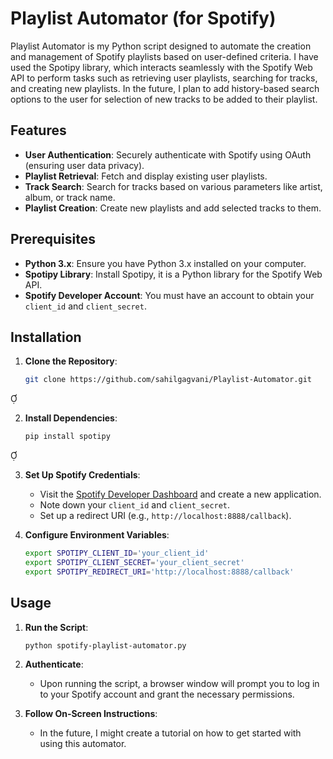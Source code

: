 # Playlist Automator (for Spotify)

Playlist Automator is my Python script designed to automate the creation and management of Spotify playlists based on user-defined criteria. I have used the Spotipy library, which interacts seamlessly with the Spotify Web API to perform tasks such as retrieving user playlists, searching for tracks, and creating new playlists. In the future, I plan to add history-based search options to the user for selection of new tracks to be added to their playlist.

## Features

- **User Authentication**: Securely authenticate with Spotify using OAuth (ensuring user data privacy).
- **Playlist Retrieval**: Fetch and display existing user playlists.
- **Track Search**: Search for tracks based on various parameters like artist, album, or track name.
- **Playlist Creation**: Create new playlists and add selected tracks to them.

## Prerequisites

- **Python 3.x**: Ensure you have Python 3.x installed on your computer.
- **Spotipy Library**: Install Spotipy, it is a Python library for the Spotify Web API.
- **Spotify Developer Account**: You must have an account to obtain your `client_id` and `client_secret`.

## Installation

1. **Clone the Repository**:
   ```bash
   git clone https://github.com/sahilgagvani/Playlist-Automator.git
   ```


2. **Install Dependencies**:
   ```bash
   pip install spotipy
   ```


3. **Set Up Spotify Credentials**:
   - Visit the [Spotify Developer Dashboard](https://developer.spotify.com/dashboard/applications) and create a new application.
   - Note down your `client_id` and `client_secret`.
   - Set up a redirect URI (e.g., `http://localhost:8888/callback`).

4. **Configure Environment Variables**:
   ```bash
   export SPOTIPY_CLIENT_ID='your_client_id'
   export SPOTIPY_CLIENT_SECRET='your_client_secret'
   export SPOTIPY_REDIRECT_URI='http://localhost:8888/callback'
   ```


## Usage

1. **Run the Script**:
   ```bash
   python spotify-playlist-automator.py
   ```


2. **Authenticate**:
   - Upon running the script, a browser window will prompt you to log in to your Spotify account and grant the necessary permissions.

3. **Follow On-Screen Instructions**:
   - In the future, I might create a tutorial on how to get started with using this automator.

